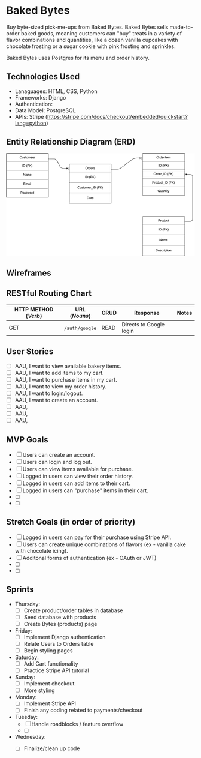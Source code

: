 # Baked Bytes
Buy byte-sized pick-me-ups from Baked Bytes. Baked Bytes sells made-to-order baked goods, meaning customers can "buy" treats in a variety of flavor combinations and quantities, like a dozen vanilla cupcakes with chocolate frosting or a sugar cookie with pink frosting and sprinkles.

Baked Bytes uses Postgres for its menu and order history.

## Technologies Used
* Lanaguages: HTML, CSS, Python
* Frameworks: Django
* Authentication: 
* Data Model: PostgreSQL
* APIs: Stripe (https://stripe.com/docs/checkout/embedded/quickstart?lang=python)

## Entity Relationship Diagram (ERD)
![ERD](ERD.png)

## Wireframes

## RESTful Routing Chart
| HTTP METHOD (_Verb_) | URL (_Nouns_)     | CRUD    | Response          | Notes        |
| -------------------- | ----------------- | ------- | ----------------- | ------------ |
| GET | `/auth/google` | READ | Directs to Google login | |


## User Stories
- [ ] AAU, I want to view available bakery items.
- [ ] AAU, I want to add items to my cart.
- [ ] AAU, I want to purchase items in my cart.
- [ ] AAU, I want to view my order history.
- [ ] AAU, I want to login/logout.
- [ ] AAU, I want to create an account.
- [ ] AAU,
- [ ] AAU,
- [ ] AAU,

## MVP Goals
- [ ] Users can create an account.
- [ ] Users can login and log out.
- [ ] Users can view items available for purchase.
- [ ] Logged in users can view their order history.
- [ ] Logged in users can add items to their cart.
- [ ] Logged in users can "purchase" items in their cart.
- [ ] 
- [ ] 

## Stretch Goals (in order of priority)
- [ ] Logged in users can pay for their purchase using Stripe API.
- [ ] Users can create unique combinations of flavors (ex - vanilla cake with chocolate icing).
- [ ] Additonal forms of authentication (ex - OAuth or JWT)
- [ ] 
- [ ] 

## Sprints
* Thursday:
    - [ ] Create product/order tables in database
    - [ ] Seed database with products
    - [ ] Create Bytes (products) page
* Friday:
    - [ ] Implement Django authentication
    - [ ] Relate Users to Orders table
    - [ ] Begin styling pages
* Saturday:
    - [ ] Add Cart functionality
    - [ ] Practice Stripe API tutorial
* Sunday:
    - [ ] Implement checkout
    - [ ] More styling
* Monday:
    - [ ] Implement Stripe API
    - [ ] Finish any coding related to payments/checkout
* Tuesday:
    - [ ] Handle roadblocks / feature overflow
    - [ ] 
* Wednesday:
    - [ ] Finalize/clean up code



